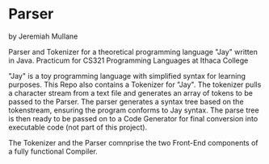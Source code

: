 # Parser
by Jeremiah Mullane

Parser and Tokenizer for a theoretical programming language "Jay" written in Java. Practicum for CS321 Programming Languages at Ithaca College

"Jay" is a toy programming language with simplified syntax for learning purposes.
This Repo also contains a Tokenizer for "Jay".
The tokenizer pulls a character stream from a text file and generates an array of tokens to be passed to the Parser.
The parser generates a syntax tree based on the tokenstream, ensuring the program conforms to Jay syntax.
The parse tree is then ready to be passed on to a Code Generator for final conversion into executable code (not part of this project).

The Tokenizer and the Parser comnprise the two Front-End components of a fully functional Compiler.
